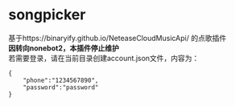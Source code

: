 # songpicker
基于https://binaryify.github.io/NeteaseCloudMusicApi/ 的点歌插件  
**因转向nonebot2，本插件停止维护**  
若需要登录，请在当前目录创建account.json文件，内容为：
```
{
    "phone":"1234567890",
    "password":"password"
}
```
